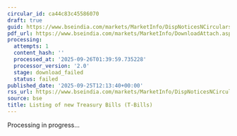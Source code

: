 ```yaml
---
circular_id: ca44c83c45586070
draft: true
guid: https://www.bseindia.com/markets/MarketInfo/DispNoticesNCirculars.aspx?Noticeid={4CCAD37D-0650-4C99-B31B-A99356A9DE5C}&noticeno=20250925-32&dt=09/25/2025&icount=32&totcount=65&flag=0
pdf_url: https://www.bseindia.com/markets/MarketInfo/DownloadAttach.aspx?id=20250925-32&attachedId=
processing:
  attempts: 1
  content_hash: ''
  processed_at: '2025-09-26T01:39:59.735228'
  processor_version: '2.0'
  stage: download_failed
  status: failed
published_date: '2025-09-25T12:13:40+00:00'
rss_url: https://www.bseindia.com/markets/MarketInfo/DispNoticesNCirculars.aspx?Noticeid={4CCAD37D-0650-4C99-B31B-A99356A9DE5C}&noticeno=20250925-32&dt=09/25/2025&icount=32&totcount=65&flag=0
source: bse
title: Listing of new Treasury Bills (T-Bills)
---
```


Processing in progress...